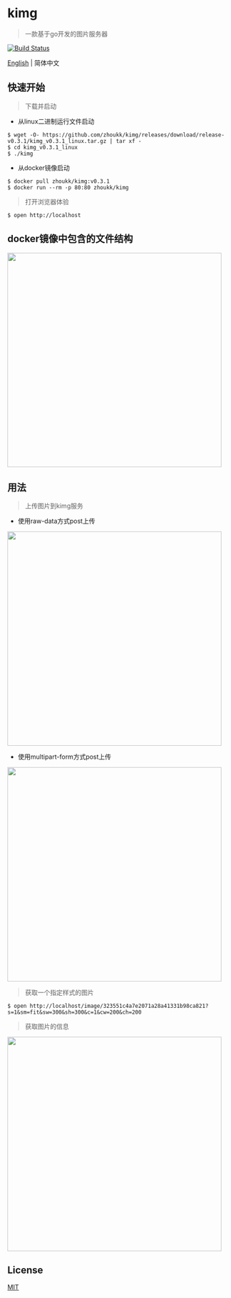 # kimg
> 一款基于go开发的图片服务器

[![Build Status](https://img.shields.io/travis/zhoukk/kimg.svg?style=flat)](https://travis-ci.org/zhoukk/kimg)

[English](./README.md) | 简体中文


## 快速开始

> 下载并启动

- 从linux二进制运行文件启动
```console
$ wget -O- https://github.com/zhoukk/kimg/releases/download/release-v0.3.1/kimg_v0.3.1_linux.tar.gz | tar xf -
$ cd kimg_v0.3.1_linux
$ ./kimg
```

- 从docker镜像启动
```console
$ docker pull zhoukk/kimg:v0.3.1
$ docker run --rm -p 80:80 zhoukk/kimg
```

> 打开浏览器体验
```console
$ open http://localhost
```

## docker镜像中包含的文件结构

<a href="https://asciinema.org/a/243736?autoplay=1" target="_blank"><img src="https://asciinema.org/a/243736.svg" width=480 /></a>

## 用法

> 上传图片到kimg服务

- 使用raw-data方式post上传

<a href="https://asciinema.org/a/243841?autoplay=1" target="_blank"><img src="https://asciinema.org/a/243841.svg" width=480 /></a>

- 使用multipart-form方式post上传

<a href="https://asciinema.org/a/243754?autoplay=1" target="_blank"><img src="https://asciinema.org/a/243754.svg" width=480 /></a>

> 获取一个指定样式的图片

```console
$ open http://localhost/image/323551c4a7e2071a28a41331b98ca821?s=1&sm=fit&sw=300&sh=300&c=1&cw=200&ch=200
```    

> 获取图片的信息

<a href="https://asciinema.org/a/243758?autoplay=1" target="_blank"><img src="https://asciinema.org/a/243758.svg" width=480 /></a>

## License

[MIT](https://github.com/zhoukk/kimg/blob/master/LICENSE)